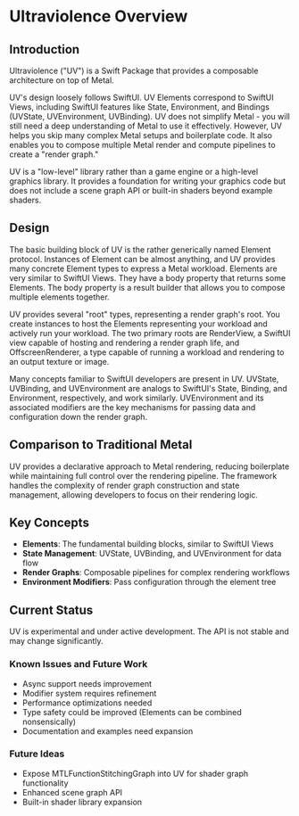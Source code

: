 # Ultraviolence Overview

## Introduction

Ultraviolence ("UV") is a Swift Package that provides a composable architecture on top of Metal.

UV's design loosely follows SwiftUI. UV Elements correspond to SwiftUI Views, including SwiftUI features like State, Environment, and Bindings (UVState, UVEnvironment, UVBinding). UV does not simplify Metal - you will still need a deep understanding of Metal to use it effectively. However, UV helps you skip many complex Metal setups and boilerplate code. It also enables you to compose multiple Metal render and compute pipelines to create a "render graph."

UV is a "low-level" library rather than a game engine or a high-level graphics library. It provides a foundation for writing your graphics code but does not include a scene graph API or built-in shaders beyond example shaders.

## Design

The basic building block of UV is the rather generically named Element protocol. Instances of Element can be almost anything, and UV provides many concrete Element types to express a Metal workload. Elements are very similar to SwiftUI Views. They have a body property that returns some Elements. The body property is a result builder that allows you to compose multiple elements together.

UV provides several "root" types, representing a render graph's root. You create instances to host the Elements representing your workload and actively run your workload. The two primary roots are RenderView, a SwiftUI view capable of hosting and rendering a render graph life, and OffscreenRenderer, a type capable of running a workload and rendering to an output texture or image.

Many concepts familiar to SwiftUI developers are present in UV. UVState, UVBinding, and UVEnvironment are analogs to SwiftUI's State, Binding, and Environment, respectively, and work similarly. UVEnvironment and its associated modifiers are the key mechanisms for passing data and configuration down the render graph.

## Comparison to Traditional Metal

UV provides a declarative approach to Metal rendering, reducing boilerplate while maintaining full control over the rendering pipeline. The framework handles the complexity of render graph construction and state management, allowing developers to focus on their rendering logic.

## Key Concepts

- **Elements**: The fundamental building blocks, similar to SwiftUI Views
- **State Management**: UVState, UVBinding, and UVEnvironment for data flow
- **Render Graphs**: Composable pipelines for complex rendering workflows
- **Environment Modifiers**: Pass configuration through the element tree

## Current Status

UV is experimental and under active development. The API is not stable and may change significantly. 

### Known Issues and Future Work

- Async support needs improvement
- Modifier system requires refinement
- Performance optimizations needed
- Type safety could be improved (Elements can be combined nonsensically)
- Documentation and examples need expansion

### Future Ideas

- Expose MTLFunctionStitchingGraph into UV for shader graph functionality
- Enhanced scene graph API
- Built-in shader library expansion